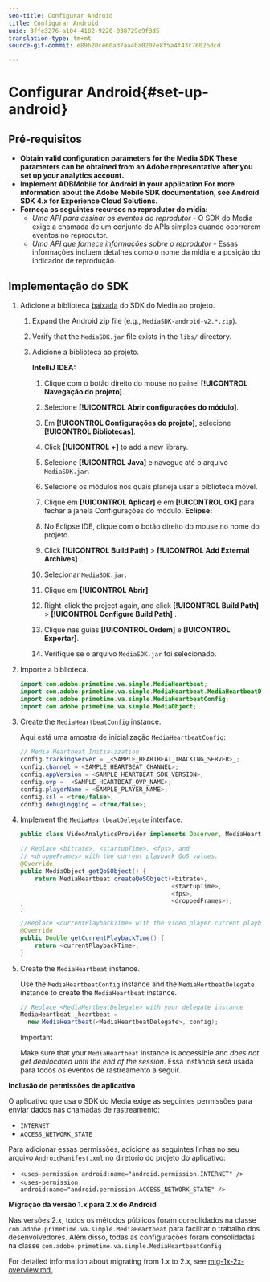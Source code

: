 ```yaml
---
seo-title: Configurar Android
title: Configurar Android
uuid: 3ffe3276-a104-4182-9220-038729e9f3d5
translation-type: tm+mt
source-git-commit: e89620ce60a37aa4ba0207e8f5a4f43c76026dcd

---
```



# Configurar Android{#set-up-android}

## Pré-requisitos

* **Obtain valid configuration parameters for the Media SDK
These parameters can be obtained from an Adobe representative after you set up your analytics account.**
* **Implement ADBMobile for Android in your application
For more information about the Adobe Mobile SDK documentation, see Android SDK 4.x for Experience Cloud Solutions.**[](https://marketing.adobe.com/resources/help/en_US/mobile/android/)
* **Forneça os seguintes recursos no reprodutor de mídia:**
   * *Uma API para assinar os eventos do reprodutor* - O SDK do Media exige a chamada de um conjunto de APIs simples quando ocorrerem eventos no reprodutor.
   * *Uma API que fornece informações sobre o reprodutor* - Essas informações incluem detalhes como o nome da mídia e a posição do indicador de reprodução.

## Implementação do SDK

1. Adicione a biblioteca [baixada](/help/sdk-implement/download-sdks.md#section_551A10AD7880426BB29AE52482BB4211) do SDK do Media ao projeto.

   1. Expand the Android zip file (e.g., `MediaSDK-android-v2.*.zip`).
   1. Verify that the `MediaSDK.jar` file exists in the `libs/` directory.

   1. Adicione a biblioteca ao projeto.

      **IntelliJ IDEA:**

      1. Clique com o botão direito do mouse no painel **[!UICONTROL Navegação do projeto]**.
      1. Selecione **[!UICONTROL Abrir configurações do módulo]**.
      1. Em **[!UICONTROL Configurações do projeto]**, selecione **[!UICONTROL Bibliotecas]**.

      1. Click **[!UICONTROL +]** to add a new library.
      1. Selecione **[!UICONTROL Java]** e navegue até o arquivo `MediaSDK.jar`.

      1. Selecione os módulos nos quais planeja usar a biblioteca móvel.
      1. Clique em **[!UICONTROL Aplicar]** e em **[!UICONTROL OK]** para fechar a janela Configurações do módulo.
      **Eclipse:**

      1. No Eclipse IDE, clique com o botão direito do mouse no nome do projeto.
      1. Click  **[!UICONTROL Build Path]** &gt; **[!UICONTROL Add External Archives]** .
      1. Selecionar `MediaSDK.jar`.
      1. Clique em **[!UICONTROL Abrir]**.
      1. Right-click the project again, and click  **[!UICONTROL Build Path]** &gt; **[!UICONTROL Configure Build Path]** .
      1. Clique nas guias **[!UICONTROL Ordem]** e **[!UICONTROL Exportar]**.

      1. Verifique se o arquivo `MediaSDK.jar` foi selecionado.


1. Importe a biblioteca.

   ```java
   import com.adobe.primetime.va.simple.MediaHeartbeat; 
   import com.adobe.primetime.va.simple.MediaHeartbeat.MediaHeartbeatDelegate; 
   import com.adobe.primetime.va.simple.MediaHeartbeatConfig; 
   import com.adobe.primetime.va.simple.MediaObject; 
   ```

1. Create the `MediaHeartbeatConfig` instance.

   Aqui está uma amostra de inicialização `MediaHeartbeatConfig`:

   ```java
   // Media Heartbeat Initialization 
   config.trackingServer = _<SAMPLE_HEARTBEAT_TRACKING_SERVER>_; 
   config.channel = <SAMPLE_HEARTBEAT_CHANNEL>; 
   config.appVersion = <SAMPLE_HEARTBEAT_SDK_VERSION>; 
   config.ovp =  <SAMPLE_HEARTBEAT_OVP_NAME>; 
   config.playerName = <SAMPLE_PLAYER_NAME>; 
   config.ssl = <true/false>; 
   config.debugLogging = <true/false>; 
   ```

1. Implement the `MediaHeartbeatDelegate` interface.

   ```java
   public class VideoAnalyticsProvider implements Observer, MediaHeartbeatDelegate{}
   ```

   ```java
   // Replace <bitrate>, <startupTime>, <fps>, and  
   // <droppeFrames> with the current playback QoS values.  
   @Override 
   public MediaObject getQoSObject() { 
       return MediaHeartbeat.createQoSObject(<bitrate>,  
                                             <startupTime>,  
                                             <fps>,  
                                             <droppedFrames>); 
   } 
   
   //Replace <currentPlaybackTime> with the video player current playback time 
   @Override 
   public Double getCurrentPlaybackTime() { 
       return <currentPlaybackTime>; 
   }
   ```

1. Create the `MediaHeartbeat` instance.

   Use the `MediaHeartbeatConfig` instance and the `MediaHertbeatDelegate` instance to create the `MediaHeartbeat` instance.

   ```java
   // Replace <MediaHertbeatDelegate> with your delegate instance 
   MediaHeartbeat _heartbeat =  
     new MediaHeartbeat(<MediaHeartbeatDelegate>, config);
   ```

   >[!IMPORTANT]
   >
   >Make sure that your `MediaHeartbeat` instance is accessible and *does not get deallocated until the end of the session*. Essa instância será usada para todos os eventos de rastreamento a seguir.

**Inclusão de permissões de aplicativo**

O aplicativo que usa o SDK do Media exige as seguintes permissões para enviar dados nas chamadas de rastreamento:

* `INTERNET`
* `ACCESS_NETWORK_STATE`

Para adicionar essas permissões, adicione as seguintes linhas no seu arquivo `AndroidManifest.xml` no diretório do projeto do aplicativo:

* `<uses-permission android:name="android.permission.INTERNET" />`
* `<uses-permission android:name="android.permission.ACCESS_NETWORK_STATE" />`

**Migração da versão 1.x para 2.x do Android**

Nas versões 2.x, todos os métodos públicos foram consolidados na classe `com.adobe.primetime.va.simple.MediaHeartbeat` para facilitar o trabalho dos desenvolvedores. Além disso, todas as configurações foram consolidadas na classe `com.adobe.primetime.va.simple.MediaHeartbeatConfig`

For detailed information about migrating from 1.x to 2.x, see [mig-1x-2x-overview.md.](/help/sdk-implement/va-1x-to-2x/mig-1x-2x-overview.md)
